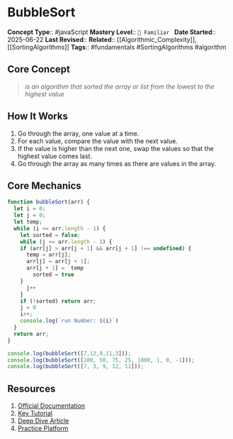 # BubbleSort

**Concept Type**:: #javaScript
**Mastery Level**:: `🧠 Familiar `
**Date Started**:: 2025-06-22
**Last Revised**::
**Related**:: [[Algorithmic_Complexity]],[[SortingAlgorithms]]
**Tags**:: #fundamentals #SortingAlgorithms #algorithm

## Core Concept

> _is an algorithm that sorted the array or list from the lowest to the highest value_

## How It Works

1. Go through the array, one value at a time.
2. For each value, compare the value with the next value.
3. If the value is higher than the next one, swap the values so that the highest value comes last.
4. Go through the array as many times as there are values in the array.

## Core Mechanics

```javaScript
function bubbleSort(arr) {
  let i = 0;
  let j = 0;
  let temp;
  while (i <= arr.length - 1) {
    let sorted = false;
    while (j <= arr.length - 1) {
    if (arr[j] > arr[j + 1] && arr[j + 1] !== undefined) {
      temp = arr[j];
      arr[j] = arr[j + 1];
      arr[j + 1] =  temp
        sorted = true
    }
      j++
    }
    if (!sorted) return arr;
    j = 0
    i++;
    console.log(`run Number: ${i}`)
  }
  return arr;
}

console.log(bubbleSort([7,12,9,11,3]));
console.log(bubbleSort([100, 50, 75, 25, 1000, 1, 0, -1]));
console.log(bubbleSort([7, 3, 9, 12, 11]));
```

## Resources

1. [Official Documentation](https://www.w3schools.com/dsa/dsa_algo_bubblesort.php)
2. [Key Tutorial]()
3. [Deep Dive Article]()
4. [Practice Platform]()
